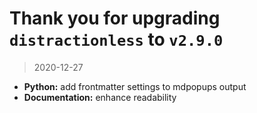 # Thank you for upgrading `distractionless` to `v2.9.0`

> 2020-12-27

* **Python:** add frontmatter settings to mdpopups output
* **Documentation:** enhance readability
